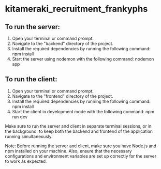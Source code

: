 # kitameraki_recruitment_frankyphs


## To run the server:

1. Open your terminal or command prompt.
2. Navigate to the "backend" directory of the project.
3. Install the required dependencies by running the following command:
npm install
4. Start the server using nodemon with the following command:
nodemon app


## To run the client:

1. Open your terminal or command prompt.
2. Navigate to the "frontend" directory of the project.
3. Install the required dependencies by running the following command:
npm install
4. Start the client in development mode with the following command:
npm run dev

Make sure to run the server and client in separate terminal sessions, or in the background, to keep both the backend and frontend of the application running simultaneously.

Note: Before running the server and client, make sure you have Node.js and npm installed on your machine. Also, ensure that the necessary configurations and environment variables are set up correctly for the server to work as expected.
